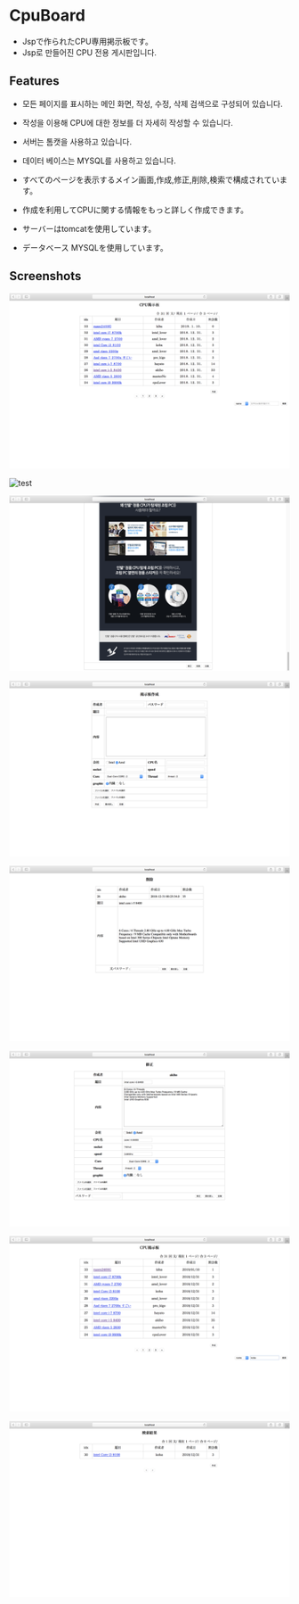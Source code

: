 # CpuBoard
* Jspで作られたCPU専用掲示板です。
* Jsp로 만들어진 CPU 전용 게시판입니다.

## Features

* 모든 페이지를 표시하는 메인 화면, 작성, 수정, 삭제 검색으로 구성되어 있습니다.
* 작성을 이용해 CPU에 대한 정보를 더 자세히 작성할 수 있습니다.
* 서버는 톰캣을 사용하고 있습니다. 
* 데이터 베이스는 MYSQL를 사용하고 있습니다.

* すべてのページを表示するメイン画面,作成,修正,削除,検索で構成されています。
* 作成を利用してCPUに関する情報をもっと詳しく作成できます。
* サーバーはtomcatを使用しています。
* データベース MYSQLを使用しています。


## Screenshots

![test](https://github.com/songgisung/CpuBoard/blob/master/pic/list.png)

![test](https://github.com/songgisung/CpuBoard/blob/master/pic/datail.png)

![test](https://github.com/songgisung/CpuBoard/blob/master/pic/dateil2.png)

![test](https://github.com/songgisung/CpuBoard/blob/master/pic/insert.png)

![test](https://github.com/songgisung/CpuBoard/blob/master/pic/delete.png)

![test](https://github.com/songgisung/CpuBoard/blob/master/pic/update.png)

![test](https://github.com/songgisung/CpuBoard/blob/master/pic/search1.png)

![test](https://github.com/songgisung/CpuBoard/blob/master/pic/search2.png)
